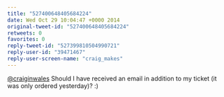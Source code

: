 ```yaml
---
title: "527400648405684224"
date: Wed Oct 29 10:04:47 +0000 2014
original-tweet-id: "527400648405684224"
retweets: 0
favorites: 0
reply-tweet-id: "527399810504990721"
reply-user-id: "39471467"
reply-user-screen-name: "craig_makes"
---
```

<a href="https://twitter.com/craiginwales">@craiginwales</a> Should I have received an email in addition to my ticket (it was only ordered yesterday)? :)
